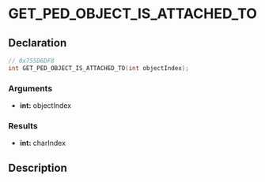 # GET_PED_OBJECT_IS_ATTACHED_TO

## Declaration
```cpp
// 0x755D6DF8
int GET_PED_OBJECT_IS_ATTACHED_TO(int objectIndex);
```

### Arguments
- **int:** objectIndex

### Results
- **int:** charIndex

## Description
